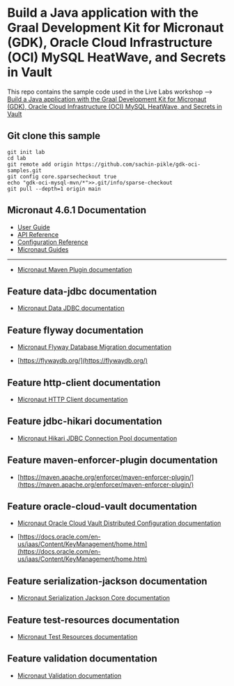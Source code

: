 # Build a Java application with the Graal Development Kit for Micronaut (GDK), Oracle Cloud Infrastructure (OCI) MySQL HeatWave, and Secrets in Vault

This repo contains the sample code used in the Live Labs workshop --> [Build a Java application with the Graal Development Kit for Micronaut (GDK), Oracle Cloud Infrastructure (OCI) MySQL HeatWave, and Secrets in Vault](https://apexapps.oracle.com/pls/apex/r/dbpm/livelabs/view-workshop?wid=4020)

## Git clone this sample

``` shell
git init lab
cd lab
git remote add origin https://github.com/sachin-pikle/gdk-oci-samples.git
git config core.sparsecheckout true
echo "gdk-oci-mysql-mvn/*">>.git/info/sparse-checkout
git pull --depth=1 origin main
```

## Micronaut 4.6.1 Documentation

- [User Guide](https://docs.micronaut.io/4.6.1/guide/)
- [API Reference](https://docs.micronaut.io/4.6.1/api/)
- [Configuration Reference](https://docs.micronaut.io/4.6.1/guide/configurationreference.html)
- [Micronaut Guides](https://guides.micronaut.io/)
---
- [Micronaut Maven Plugin documentation](https://micronaut-projects.github.io/micronaut-maven-plugin/latest/)
## Feature data-jdbc documentation

- [Micronaut Data JDBC documentation](https://micronaut-projects.github.io/micronaut-data/latest/guide/index.html#jdbc)


## Feature flyway documentation

- [Micronaut Flyway Database Migration documentation](https://micronaut-projects.github.io/micronaut-flyway/latest/guide/index.html)

- [https://flywaydb.org/](https://flywaydb.org/)


## Feature http-client documentation

- [Micronaut HTTP Client documentation](https://docs.micronaut.io/latest/guide/index.html#nettyHttpClient)


## Feature jdbc-hikari documentation

- [Micronaut Hikari JDBC Connection Pool documentation](https://micronaut-projects.github.io/micronaut-sql/latest/guide/index.html#jdbc)


## Feature maven-enforcer-plugin documentation

- [https://maven.apache.org/enforcer/maven-enforcer-plugin/](https://maven.apache.org/enforcer/maven-enforcer-plugin/)


## Feature oracle-cloud-vault documentation

- [Micronaut Oracle Cloud Vault Distributed Configuration documentation](https://micronaut-projects.github.io/micronaut-oracle-cloud/latest/guide/#vault)

- [https://docs.oracle.com/en-us/iaas/Content/KeyManagement/home.htm](https://docs.oracle.com/en-us/iaas/Content/KeyManagement/home.htm)


## Feature serialization-jackson documentation

- [Micronaut Serialization Jackson Core documentation](https://micronaut-projects.github.io/micronaut-serialization/latest/guide/)


## Feature test-resources documentation

- [Micronaut Test Resources documentation](https://micronaut-projects.github.io/micronaut-test-resources/latest/guide/)


## Feature validation documentation

- [Micronaut Validation documentation](https://micronaut-projects.github.io/micronaut-validation/latest/guide/)


